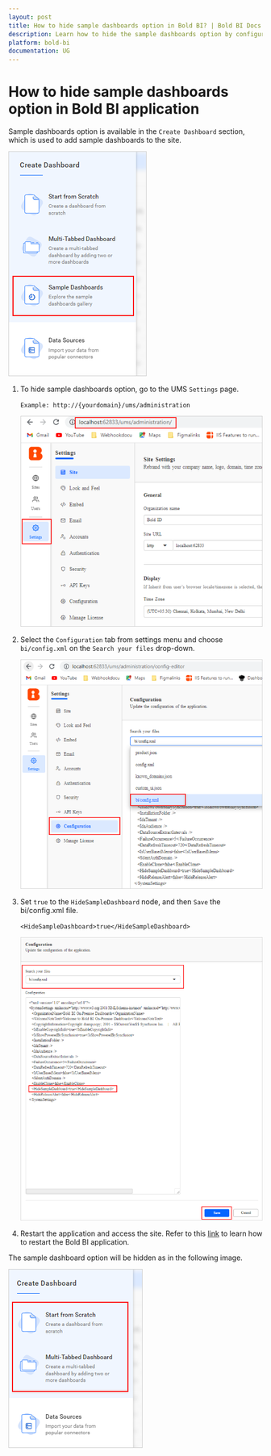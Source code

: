```yaml
---
layout: post
title: How to hide sample dashboards option in Bold BI? | Bold BI Docs
description: Learn how to hide the sample dashboards option by configuring a node on the BI configuration file in the Bold BI application.
platform: bold-bi
documentation: UG
---
```

# How to hide sample dashboards option in Bold BI application

Sample dashboards option is available in the `Create Dashboard` section, which is used to add sample dashboards to the site.

![Sample Dashboard Option](/static/assets/embedded/faq/images/sample-dashboard-option.png)

1. To hide sample dashboards option, go to the UMS `Settings` page.

    `Example: http://{yourdomain}/ums/administration`

    ![UMS Settings](/static/assets/embedded/faq/images/ums-settings.png)

2. Select the `Configuration` tab from settings menu and choose `bi/config.xml` on the `Search your files` drop-down.

    ![UMS BI Config](/static/assets/embedded/faq/images/ums-bi-config.png)

3. Set `true` to the `HideSampleDashboard` node, and then `Save` the bi/config.xml file.

    `<HideSampleDashboard>true</HideSampleDashboard>`

    ![Hide Sample Dashboard](/static/assets/embedded/faq/images/hide-sample-dashboard.png)

4. Restart the application and access the site. Refer to this [link](/embedded-bi/faq/how-to-restart-the-bold-bi-embedded-application/) to learn how to restart the Bold BI application.

The sample dashboard option will be hidden as in the following image.

![Hidden Sample Dashboard](/static/assets/embedded/faq/images/hidden-sample-dashboard.png)